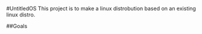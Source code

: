 #UntitledOS
This project is to make a linux  distrobution based on an existing linux distro.

##Goals


